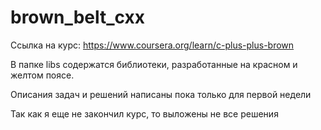 # brown_belt_cxx
Ссылка на курс: https://www.coursera.org/learn/c-plus-plus-brown

В папке libs содержатся библиотеки, разработанные на красном и желтом поясе.

Описания задач и решений написаны пока только для первой недели

Так как я еще не закончил курс, то выложены не все решения



